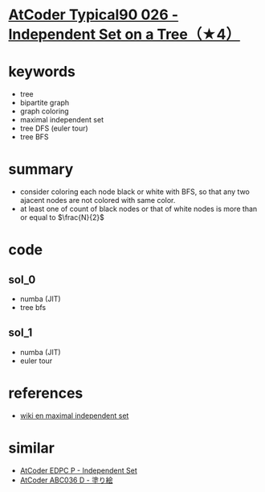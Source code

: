 # [AtCoder Typical90 026 - Independent Set on a Tree（★4）](https://atcoder.jp/contests/typical90/tasks/typical90_z)


# keywords
- tree
- bipartite graph
- graph coloring
- maximal independent set 
- tree DFS (euler tour)
- tree BFS


# summary
- consider coloring each node black or white with BFS, so that any two ajacent nodes are not colored with same color.
- at least one of count of black nodes or that of white nodes is more than or equal to $\frac{N}{2}$


# code 
## sol_0
- numba (JIT)
- tree bfs

## sol_1
- numba (JIT)
- euler tour 


# references 
- [wiki en maximal independent set](https://en.wikipedia.org/wiki/Maximal_independent_set)



# similar 
- [AtCoder EDPC P - Independent Set](https://atcoder.jp/contests/dp/tasks/dp_p)
- [AtCoder ABC036 D - 塗り絵](https://atcoder.jp/contests/abc036/tasks/abc036_d)
